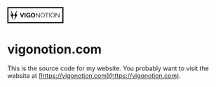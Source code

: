 
<img src="static/img/logo_full.svg" width=128 alt="vigonotion logo" />

# vigonotion.com

This is the source code for my website. You probably want to visit the website at [https://vigonotion.com](https://vigonotion.com).
